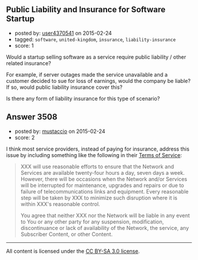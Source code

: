 ## Public Liability and Insurance for Software Startup

- posted by: [user4370541](https://stackexchange.com/users/5501289/user4370541) on 2015-02-24
- tagged: `software`, `united-kingdom`, `insurance`, `liability-insurance`
- score: 1

Would a startup selling software as a service require public liability / other related insurance? 

For example, if server outages made the service unavailable and a customer decided to sue for loss of earnings, would the company be liable? If so, would public liability insurance cover this?

Is there any form of liability insurance for this type of scenario?


## Answer 3508

- posted by: [mustaccio](https://stackexchange.com/users/1270839/mustaccio) on 2015-02-24
- score: 2

<p>I think most service providers, instead of paying for insurance, address this issue by including something like the following in their <a href="http://stackexchange.com/legal">Terms of Service</a>:</p>

<blockquote>
  <p>XXX will use reasonable efforts to ensure that the Network
  and Services are available twenty-four hours a day, seven days a week.
  However, there will be occasions when the Network and/or Services will
  be interrupted for maintenance, upgrades and repairs or due to failure
  of telecommunications links and equipment. Every reasonable step will
  be taken by XXX to minimize such disruption where it is
  within XXX's reasonable control.</p>
  
  <p>You agree that neither XXX nor the Network will be liable
  in any event to You or any other party for any suspension,
  modification, discontinuance or lack of availability of the Network,
  the service, any Subscriber Content, or other Content.</p>
</blockquote>




---

All content is licensed under the [CC BY-SA 3.0 license](https://creativecommons.org/licenses/by-sa/3.0/).
